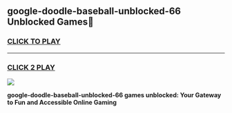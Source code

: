 
## google-doodle-baseball-unblocked-66 Unblocked Games👋
<h3>
<a href="https://news.freeplayer.one?title=google-doodle-baseball-unblocked-66&ref=16F">CLICK TO PLAY</a></h3>
<hr>

<h3>
<a href="https://news.freeplayer.one?title=google-doodle-baseball-unblocked-66&ref=16F">CLICK 2 PLAY</a>
  
</h3>

<a href="https://news.freeplayer.one?title=google-doodle-baseball-unblocked-66&ref=16F/"><img src="https://clearcache.store/games.png"></a>


**google-doodle-baseball-unblocked-66 games unblocked: Your Gateway to Fun and Accessible Online Gaming**
